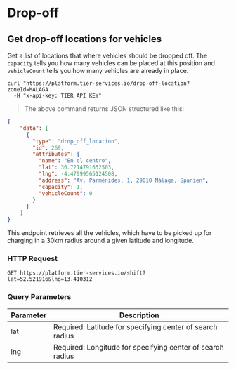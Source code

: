 
# Drop-off

## Get drop-off locations for vehicles

Get a list of locations that where vehicles should be dropped off. The `capacity` tells you how many
vehicles can be placed at this position and `vehicleCount` tells you how many vehicles are already
in place.

```shell
curl "https://platform.tier-services.io/drop-off-location?zoneId=MALAGA
  -H "x-api-key: TIER API KEY"
```

> The above command returns JSON structured like this:

```json
{
    "data": [
      {
        "type": "drop_off_location",
        "id": 269,
        "attributes": {
          "name": "En el centro",
          "lat": 36.7214791652503,
          "lng": -4.47999565124508,
          "address": "Av. Parménides, 1, 29010 Málaga, Spanien",
          "capacity": 1,
          "vehicleCount": 0
        }
      }
    ]
}
```

This endpoint retrieves all the vehicles, which have to be picked up for charging
in a 30km radius around a given latitude and longitude.

### HTTP Request

`GET https://platform.tier-services.io/shift?lat=52.521916&lng=13.410312`

### Query Parameters

Parameter  | Description
--------- | -----------
lat | Required: Latitude for specifying center of search radius
lng | Required: Longitude for specifying center of search radius

